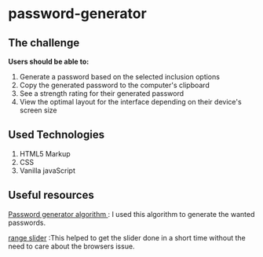 # password-generator

## The challenge

**Users should be able to:**

1. Generate a password based on the selected inclusion options
2. Copy the generated password to the computer's clipboard
3. See a strength rating for their generated password
4. View the optimal layout for the interface depending on their device's screen size

## Used Technologies

1. HTML5 Markup
2. CSS
3. Vanilla javaScript

## Useful resources

[Password generator algorithm ](https://x-engineer.org/random-password-generator-algorithm/):  I used this algorithm to generate the wanted passwords.

[range slider](https://webspe.net/tools/en/input-range/ ) :This helped to get the slider done in a short time without the need to care about the browsers issue.